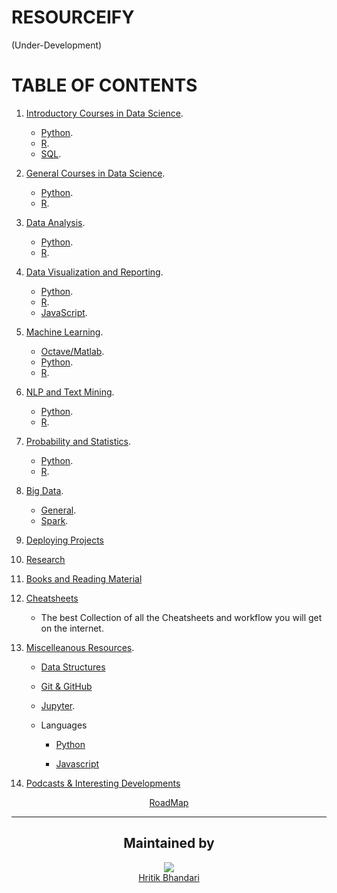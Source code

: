 # RESOURCEIFY   
(Under-Development)

# TABLE OF CONTENTS


1. [Introductory Courses in Data Science](https://github.com/Data-Science-Community-SRM/RoadMap-Resources-for-Data-Science-and-ML/blob/master/Intoduction%20to%20Data%20Science/Intro.md).
    - [Python](https://github.com/Data-Science-Community-SRM/RoadMap-Resources-for-Data-Science-and-ML/blob/master/Intoduction%20to%20Data%20Science/Intro.md). 
    - [R](https://github.com/Data-Science-Community-SRM/RoadMap-Resources-for-Data-Science-and-ML/blob/master/Intoduction%20to%20Data%20Science/Intro.md).
    - [SQL](https://github.com/Data-Science-Community-SRM/RoadMap-Resources-for-Data-Science-and-ML/blob/master/Intoduction%20to%20Data%20Science/Intro.md).


2. [General Courses in Data Science](#2-general-courses-in-data-science-back-to-top-).
    - [Python](#python-back-to-top--1).
    - [R](#r-back-to-top--1).


3. [Data Analysis](https://github.com/Data-Science-Community-SRM/RoadMap-Resources-for-Data-Science-and-ML/blob/master/Data%20Analysis/DataAnalysis.md).
    - [Python](https://github.com/Data-Science-Community-SRM/RoadMap-Resources-for-Data-Science-and-ML/blob/master/Data%20Analysis/DataAnalysis.md).
    - [R](https://github.com/Data-Science-Community-SRM/RoadMap-Resources-for-Data-Science-and-ML/blob/master/Data%20Analysis/DataAnalysis.md).

4. [Data Visualization and Reporting](https://github.com/Data-Science-Community-SRM/RoadMap-Resources-for-Data-Science-and-ML/blob/master/Data%20Visualization/DataVisualization.md).
    - [Python](https://github.com/Data-Science-Community-SRM/RoadMap-Resources-for-Data-Science-and-ML/blob/master/Data%20Visualization/DataVisualization.md).
    - [R](https://github.com/Data-Science-Community-SRM/RoadMap-Resources-for-Data-Science-and-ML/blob/master/Data%20Visualization/DataVisualization.md).
    - [JavaScript](https://github.com/Data-Science-Community-SRM/RoadMap-Resources-for-Data-Science-and-ML/blob/master/Data%20Visualization/DataVisualization.md).


5. [Machine Learning](https://github.com/Data-Science-Community-SRM/RoadMap-Resources-for-Data-Science-and-ML/blob/master/Machine%20Learning/ML.md).
    - [Octave/Matlab](https://github.com/Data-Science-Community-SRM/RoadMap-Resources-for-Data-Science-and-ML/blob/master/Machine%20Learning/ML.md).
    - [Python](https://github.com/Data-Science-Community-SRM/RoadMap-Resources-for-Data-Science-and-ML/blob/master/Machine%20Learning/ML.md).
    - [R](https://github.com/Data-Science-Community-SRM/RoadMap-Resources-for-Data-Science-and-ML/blob/master/Machine%20Learning/ML.md).


6. [NLP and Text Mining](https://github.com/Data-Science-Community-SRM/RoadMap-Resources-for-Data-Science-and-ML/blob/master/NLP%20-%20Text%20Mining/NLP.md).
    - [Python](https://github.com/Data-Science-Community-SRM/RoadMap-Resources-for-Data-Science-and-ML/blob/master/NLP%20-%20Text%20Mining/NLP.md).
    - [R](https://github.com/Data-Science-Community-SRM/RoadMap-Resources-for-Data-Science-and-ML/blob/master/NLP%20-%20Text%20Mining/NLP.md).




7. [Probability and Statistics](https://github.com/Data-Science-Community-SRM/RoadMap-Resources-for-Data-Science-and-ML/blob/master/Statistics-Probability/Resources.md).
    - [Python](https://github.com/Data-Science-Community-SRM/RoadMap-Resources-for-Data-Science-and-ML/blob/master/Statistics-Probability/Resources.md).
    - [R](https://github.com/Data-Science-Community-SRM/RoadMap-Resources-for-Data-Science-and-ML/blob/master/Statistics-Probability/Resources.md).


8. [Big Data](https://github.com/Data-Science-Community-SRM/RoadMap-Resources-for-Data-Science-and-ML/blob/master/Big%20Data/BigData.md).
    - [General](https://github.com/Data-Science-Community-SRM/RoadMap-Resources-for-Data-Science-and-ML/blob/master/Big%20Data/BigData.md).
    - [Spark](https://github.com/Data-Science-Community-SRM/RoadMap-Resources-for-Data-Science-and-ML/blob/master/Big%20Data/BigData.md).


9. [Deploying Projects](https://github.com/Data-Science-Community-SRM/Resourceify/blob/master/Deployment/Deployment.md)

10. [Research ](https://github.com/Data-Science-Community-SRM/Resourceify/blob/master/Research/Research.md)
    

11. [Books and Reading Material](https://github.com/Data-Science-Community-SRM/RoadMap-Resources-for-Data-Science-and-ML/blob/master/Books-Reading/Books.md)


12. [Cheatsheets](https://github.com/Data-Science-Community-SRM/RoadMap-Resources-for-Data-Science-and-ML/blob/master/Cheatsheets)    
    - The best Collection of all the Cheatsheets and workflow you will get on the internet.


13. [Miscelleanous Resources](https://github.com/Data-Science-Community-SRM/RoadMap-Resources-for-Data-Science-and-ML/tree/master/Miscellaneous).
    - [Data Structures](https://github.com/Data-Science-Community-SRM/Resourceify/blob/master/Data%20Structures/DataStructures.md)
    - [Git & GitHub](https://github.com/Data-Science-Community-SRM/Resourceify/tree/master/Git)
    - [Jupyter](https://github.com/Data-Science-Community-SRM/RoadMap-Resources-for-Data-Science-and-ML/tree/master/Miscellaneous/Jupyter.md).
    - Languages
      
      - [Python](https://github.com/Data-Science-Community-SRM/Resourceify/blob/master/Languages/Python.md)
     
      - [Javascript](https://github.com/Data-Science-Community-SRM/Resourceify/blob/master/Languages/Javascript.md)
    
14. [Podcasts & Interesting Developments](https://github.com/Data-Science-Community-SRM/Resourceify/blob/master/Podcasts-Interesting-Developments/podcasts.md)

<div align="center">

[RoadMap ](https://github.com/Data-Science-Community-SRM/Resourceify/blob/master/RoadMap/RoadMap.md)

</div>


---  


<h2 align="center"> Maintained by </h2>



<div align="center" >

<img src="https://github.com/hritikbhandari.png?size=100"> <br>
<a href="https://github.com/hritikbhandari">Hritik Bhandari</a>

</div>
